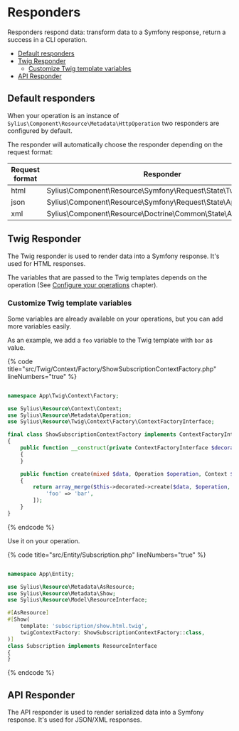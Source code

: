 # Responders

Responders respond data: transform data to a Symfony response, return a success in a CLI operation.

<!-- TOC -->
* [Default responders](#default-responders)
* [Twig Responder](#twig-responder)
  * [Customize Twig template variables](#customize-twig-template-variables)
* [API Responder](#api-responder)
<!-- TOC -->

## Default responders

When your operation is an instance of `Sylius\Component\Resource\Metadata\HttpOperation` two responders are configured by default.

The responder will automatically choose the responder depending on the request format:

| Request format | Responder                                                     |
|----------------|---------------------------------------------------------------|
| html           | Sylius\Component\Resource\Symfony\Request\State\TwigResponder |
| json           | Sylius\Component\Resource\Symfony\Request\State\ApiResponder  |
| xml            | Sylius\Component\Resource\Doctrine\Common\State\ApiResponder  |


## Twig Responder

The Twig responder is used to render data into a Symfony response.
It's used for HTML responses.

The variables that are passed to the Twig templates depends on the operation (See [Configure your operations](configure_your_operations.md) chapter).

### Customize Twig template variables

Some variables are already available on your operations, but you can add more variables easily.

As an example, we add a `foo` variable to the Twig template with `bar` as value.

{% code title="src/Twig/Context/Factory/ShowSubscriptionContextFactory.php" lineNumbers="true" %}
```php

namespace App\Twig\Context\Factory;

use Sylius\Resource\Context\Context;
use Sylius\Resource\Metadata\Operation;
use Sylius\Resource\Twig\Context\Factory\ContextFactoryInterface;

final class ShowSubscriptionContextFactory implements ContextFactoryInterface
{
    public function __construct(private ContextFactoryInterface $decorated)
    {
    }

    public function create(mixed $data, Operation $operation, Context $context): array
    {
        return array_merge($this->decorated->create($data, $operation, $context), [
            'foo' => 'bar',
        ]);
    }
}
```
{% endcode %}

Use it on your operation.

{% code title="src/Entity/Subscription.php" lineNumbers="true" %}
```php

namespace App\Entity;

use Sylius\Resource\Metadata\AsResource;
use Sylius\Resource\Metadata\Show;
use Sylius\Resource\Model\ResourceInterface;

#[AsResource]
#[Show(
    template: 'subscription/show.html.twig',
    twigContextFactory: ShowSubscriptionContextFactory::class,
)]
class Subscription implements ResourceInterface
{
}
```
{% endcode %}

## API Responder

The API responder is used to render serialized data into a Symfony response.
It's used for JSON/XML responses.
